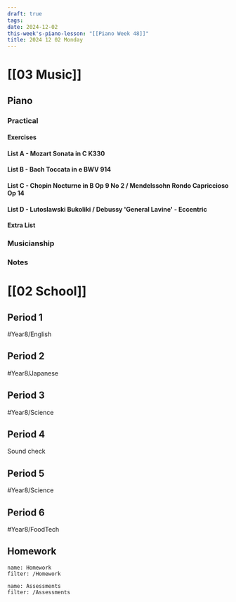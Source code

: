 ```yaml
---
draft: true
tags:
date: 2024-12-02
this-week's-piano-lesson: "[[Piano Week 48]]"
title: 2024 12 02 Monday
---
```

# [[03 Music]]
## Piano
### Practical
#### Exercises

#### List A - Mozart Sonata in C K330

#### List B - Bach Toccata in e BWV 914

#### List C - Chopin Nocturne in B Op 9 No 2 / Mendelssohn Rondo Capriccioso Op 14

#### List D - Lutoslawski Bukoliki / Debussy 'General Lavine' - Eccentric
#### Extra List

### Musicianship

### Notes 


# [[02 School]]
## Period 1
#Year8/English 
## Period 2
#Year8/Japanese 
## Period 3
#Year8/Science 
## Period 4
Sound check 
## Period 5
#Year8/Science 
## Period 6
#Year8/FoodTech 
## Homework
```todoist
name: Homework
filter: /Homework
``` 

```todoist
name: Assessments
filter: /Assessments
```